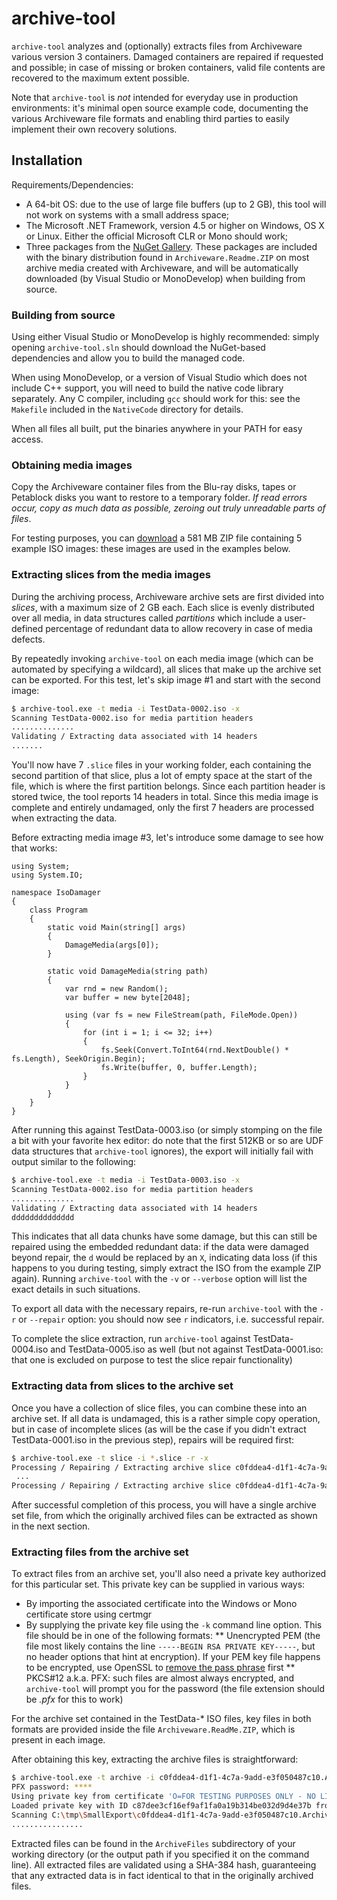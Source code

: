 archive-tool
============

`archive-tool` analyzes and (optionally) extracts files from Archiveware various version 3 containers. Damaged containers are repaired if requested and possible; in case of missing or broken containers, valid file contents are recovered to the maximum extent possible. 

Note that `archive-tool` is *not* intended for everyday use in production environments: it's minimal open source example code, documenting the various Archiveware file formats and enabling third parties to easily implement their own recovery solutions.

Installation
------------

Requirements/Dependencies:
* A 64-bit OS: due to the use of large file buffers (up to 2 GB), this tool will not work on systems with a small address space;
* The Microsoft .NET Framework, version 4.5 or higher on Windows, OS X or Linux. Either the official Microsoft CLR or Mono should work;
* Three packages from the [NuGet Gallery](https://www.nuget.org/). These packages are included with the binary distribution found in `Archiveware.Readme.ZIP` on most archive media created with Archiveware, and will be automatically downloaded (by Visual Studio or MonoDevelop) when building from source.

### Building from source

Using either Visual Studio or MonoDevelop is highly recommended: simply opening `archive-tool.sln` should download the NuGet-based dependencies and allow you to build the managed code.

When using MonoDevelop, or a version of Visual Studio which does not include C++ support, you will need to build the native code library separately. Any C compiler, including `gcc` should work for this: see the `Makefile` included in the `NativeCode` directory for details.   

When all files all built, put the binaries anywhere in your PATH for easy access.	

### Obtaining media images

Copy the Archiveware container files from the Blu-ray disks, tapes or Petablock disks you want to restore to a temporary folder. *If read errors occur, copy as much data as possible, zeroing out truly unreadable parts of files*.

For testing purposes, you can [download](https://global-disk.com/downloads/Archiveware/TestData.ZIP) a 581 MB ZIP file containing 5 example ISO images: these images are used in the examples below.

### Extracting slices from the media images

During the archiving process, Archiveware archive sets are first divided into *slices*, with a maximum size of 2 GB each. Each slice is evenly distributed over all media, in data structures called *partitions* which include a user-defined percentage of redundant data to allow recovery in case of media defects.

By repeatedly invoking `archive-tool` on each media image (which can be automated by specifying a wildcard), all slices that make up the archive set can be exported. For this test, let's skip image #1 and start with the second image:

~~~ sh
$ archive-tool.exe -t media -i TestData-0002.iso -x
Scanning TestData-0002.iso for media partition headers
..............
Validating / Extracting data associated with 14 headers
.......
~~~

You'll now have 7 `.slice` files in your working folder, each containing the second partition of that slice, plus a lot of empty space at the start of the file, which is where the first partition belongs. Since each partition header is stored twice, the tool reports 14 headers in total. Since this media image is complete and entirely undamaged, only the first 7 headers are processed when extracting the data.

Before extracting media image #3, let's introduce some damage to see how that works:

~~~
using System;
using System.IO;

namespace IsoDamager
{
    class Program
    {
        static void Main(string[] args)
        {
            DamageMedia(args[0]);
        }

        static void DamageMedia(string path)
        {
            var rnd = new Random();
            var buffer = new byte[2048];

            using (var fs = new FileStream(path, FileMode.Open))
            {
                for (int i = 1; i <= 32; i++)
                {
                    fs.Seek(Convert.ToInt64(rnd.NextDouble() * fs.Length), SeekOrigin.Begin);
                    fs.Write(buffer, 0, buffer.Length);
                }
            }
        }
    }
}
~~~

After running this against TestData-0003.iso (or simply stomping on the file a bit with your favorite hex editor: do note that the first 512KB or so are UDF data structures that `archive-tool` ignores), the export will initially fail with output similar to the following:

~~~ sh
$ archive-tool.exe -t media -i TestData-0003.iso -x
Scanning TestData-0002.iso for media partition headers
..............
Validating / Extracting data associated with 14 headers
dddddddddddddd
~~~

This indicates that all data chunks have some damage, but this can still be repaired using the embedded redundant data: if the data were damaged beyond repair, the `d` would be replaced by an `X`, indicating data loss (if this happens to you during testing, simply extract the ISO from the example ZIP again). Running `archive-tool` with the `-v` or `--verbose` option will list the exact details in such situations.

To export all data with the necessary repairs, re-run `archive-tool` with the `-r` or `--repair` option: you should now see `r` indicators, i.e. successful repair.

To complete the slice extraction, run `archive-tool` against TestData-0004.iso and TestData-0005.iso as well (but not against TestData-0001.iso: that one is excluded on purpose to test the slice repair functionality)

### Extracting data from slices to the archive set

Once you have a collection of slice files, you can combine these into an archive set. If all data is undamaged, this is a rather simple copy operation, but in case of incomplete slices (as will be the case if you didn't extract TestData-0001.iso in the previous step), repairs will be required first:

~~~ sh
$ archive-tool.exe -t slice -i *.slice -r -x
Processing / Repairing / Extracting archive slice c0fddea4-d1f1-4c7a-9add-e3f050487c10-0000000001.slice
 ...
Processing / Repairing / Extracting archive slice c0fddea4-d1f1-4c7a-9add-e3f050487c10-0000000007.slice
~~~

After successful completion of this process, you will have a single archive set file, from which the originally archived files can be extracted as shown in the next section.

### Extracting files from the archive set

To extract files from an archive set, you'll also need a private key authorized for this particular set. This private key can be supplied in various ways:
* By importing the associated certificate into the Windows or Mono certificate store using certmgr
* By supplying the private key file using the `-k` command line option. This file should be in one of the following formats:
** Unencrypted PEM (the file most likely contains the line `-----BEGIN RSA PRIVATE KEY-----`, but no header options that hint at encryption). If your PEM key file happens to be encrypted, use OpenSSL to [remove the pass phrase](http://openssl.org/docs/apps/rsa.html) first
** PKCS#12 a.k.a. PFX: such files are almost always encrypted, and `archive-tool` will prompt you for the password (the file extension should be *.pfx* for this to work)

For the archive set contained in the TestData-* ISO files, key files in both formats are provided inside the file `Archiveware.ReadMe.ZIP`, which is present in each image.

After obtaining this key, extracting the archive files is straightforward:

~~~ sh
$ archive-tool.exe -t archive -i c0fddea4-d1f1-4c7a-9add-e3f050487c10.ArchivewareSet -x -k TestData.pfx
PFX password: ****
Using private key from certificate 'O=FOR TESTING PURPOSES ONLY - NO LIABILITY ACCEPTED, CN=DO NOT TRUST - Archiveware Test Certificate'
Loaded private key with ID c87dee3cf16ef9af1fa0a19b314be032d9d4e37b from TestData.pfx
Scanning C:\tmp\SmallExport\c0fddea4-d1f1-4c7a-9add-e3f050487c10.ArchivewareSet for archive file headers
................
~~~

Extracted files can be found in the `ArchiveFiles` subdirectory of your working directory (or the output path if you specified it on the command line). All extracted files are validated using a SHA-384 hash, guaranteeing that any extracted data is in fact identical to that in the originally archived files.
